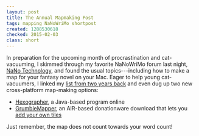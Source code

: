 ```yaml
---
layout: post
title: The Annual Mapmaking Post
tags: mapping NaNoWriMo shortpost
created: 1288530618
checked: 2015-02-03
class: short
---
```

In preparation for the upcoming month of procrastination and cat-vacuuming, I skimmed through my favorite NaNoWriMo forum last night, [NaNo Technology](http://nanowrimo.org/forums/nano-technology), and found the usual topics---including how to make a map for your fantasy novel on your Mac.  Eager to help young cat-vacuumers, I linked my [list from two years back](http://www.mcdemarco.net/node/503) and even dug up two new cross-platform map-making options:

* [Hexographer](http://www.inkwellideas.com/roleplaying_tools/hexographer/free_hexographer.shtml), a Java-based program online
* [GrumbleMapper](https://code.google.com/p/grumblemapper/), an AIR-based donationware download that lets you [add your own tiles](http://code.google.com/p/grumblemapper/wiki/CreatingTiles)

Just remember, the map does not count towards your word count!
